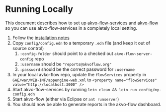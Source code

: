 # Running Locally

This document describes how to set up [akvo-flow-services](https://github.com/akvo/akvo-flow-services) and [akvo-flow](https://github.com/akvo/akvo-flow/) so you can use akvo-flow-services in a completely local setting.

1. Follow the [installation notes](InstallationNotes.md)
2. Copy `config/config.edn` to a temporary `.edn` file (and keep it out of source control)
   1. `:config-folder` should point to a checked out `akvo-flow-server-config` repo
   2. `:username` should be `"reports@akvoflow.org"`
   3. `:password` should be the correct password for `:username`
3. In your local avko-flow repo, update the `flowServices` property in `GAE/war/WEB-INF/appengine-web.xml` to `<property name="flowServices" value="http://localhost:3000" />`
4. Start akvo-flow-services by running `lein clean && lein run config/my-config.edn`
5. Start akvo-flow (either via Eclipse or `ant runserver`)
6. You should now be able to generate reports in the akvo-flow dashboard.
